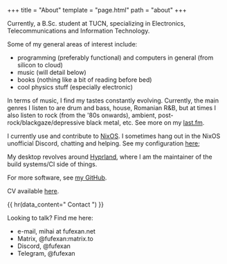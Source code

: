 +++
title = "About"
template = "page.html"
path = "about"
+++

Currently, a B.Sc. student at TUCN, specializing in Electronics, Telecommunications and Information Technology.

Some of my general areas of interest include:
- programming (preferably functional) and computers in general (from silicon to cloud)
- music (will detail below)
- books (nothing like a bit of reading before bed)
- cool physics stuff (especially electronic)

In terms of music, I find my tastes constantly evolving. Currently, the main genres I listen to are drum and bass, house, Romanian R&B, but at times I also listen to rock (from the '80s onwards), ambient, post-rock/blackgaze/depressive black metal, etc. See more on my [last.fm](https://last.fm/user/fufexan).

I currently use and contribute to [NixOS](https://nixos.org). I sometimes hang out in the NixOS unofficial Discord, chatting and helping. See my configuration [here](https://dots.fufexan.net);

My desktop revolves around [Hyprland](https://hyprland.org), where I am the maintainer of the build systems/CI side of things.

For more software, see [my GitHub](https://github.com/fufexan).

CV available [here](https://cv.fufexan.net).

{{ hr(data_content=" Contact ") }}

Looking to talk? Find me here:
* e-mail, mihai at fufexan.net
* Matrix, @fufexan:matrix.to
* Discord, @fufexan
* Telegram, @fufexan
